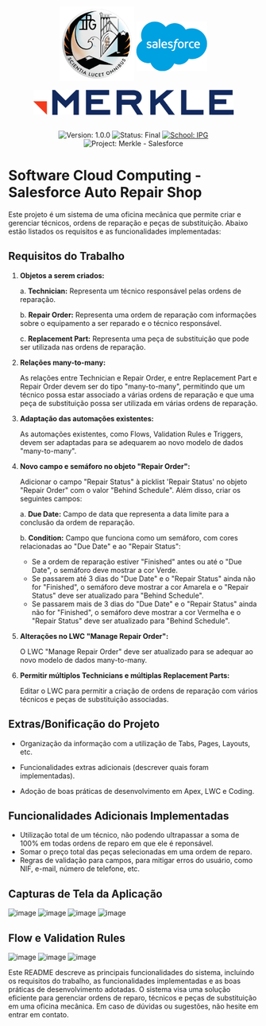 <div align="center">
  <div style="display: center; justify-content: bottom;">
    <img src="assets/logo_ipg.png" height="150" style='margin-bottom: 15px'>
      <img src="assets/logo_salesforce.png" height="100" style='margin-bottom: 35px'>
  </div> 
    
  <div align="center">
      <div style="display: center; justify-content: bottom;">
        <img src="assets/logo_merkle.png" height="50" style='margin-bottom: 15px'> 
  </p> 
  </div> 

  ![Version: 1.0.0](https://img.shields.io/badge/%20Version%20-1.0.0-%2304304E?style=flat&labelColor=f23a1d)
  ![Status: Final](https://img.shields.io/badge/%20Status%20-Final%20-%2304304E?style=flat&labelColor=f23a1d)
  [![School: IPG](https://img.shields.io/badge/%20School%20-IPG%20Guarda%20-%2304304E?style=flat&labelColor=f23a1d)](https://politecnicoguarda.pt/sobrenos/as-escolas/estg/)
  ![Project: Merkle - Salesforce](https://img.shields.io/badge/%20Project%20-Merkle%20/%20Salesforce-%2304304E?style=flat&labelColor=f23a1d)

  </div>
</div>

# **Software Cloud Computing - Salesforce Auto Repair Shop**

Este projeto é um sistema de uma oficina mecânica que permite criar e gerenciar técnicos, ordens de reparação e peças de substituição. Abaixo estão listados os requisitos e as funcionalidades implementadas:

## Requisitos do Trabalho

1. **Objetos a serem criados:**

   a. **Technician:** Representa um técnico responsável pelas ordens de reparação.
   
   b. **Repair Order:** Representa uma ordem de reparação com informações sobre o equipamento a ser reparado e o técnico responsável.
   
   c. **Replacement Part:** Representa uma peça de substituição que pode ser utilizada nas ordens de reparação.

2. **Relações many-to-many:**

   As relações entre Technician e Repair Order, e entre Replacement Part e Repair Order devem ser do tipo "many-to-many", permitindo que um técnico possa estar associado a várias ordens de reparação e que uma peça de substituição possa ser utilizada em várias ordens de reparação.

3. **Adaptação das automações existentes:**

   As automações existentes, como Flows, Validation Rules e Triggers, devem ser adaptadas para se adequarem ao novo modelo de dados "many-to-many".

4. **Novo campo e semáforo no objeto "Repair Order":**

   Adicionar o campo "Repair Status" à picklist 'Repair Status' no objeto "Repair Order" com o valor "Behind Schedule". Além disso, criar os seguintes campos:
   
   a. **Due Date:** Campo de data que representa a data limite para a conclusão da ordem de reparação.
   
   b. **Condition:** Campo que funciona como um semáforo, com cores relacionadas ao "Due Date" e ao "Repair Status":
      - Se a ordem de reparação estiver "Finished" antes ou até o "Due Date", o semáforo deve mostrar a cor Verde.
      - Se passarem até 3 dias do "Due Date" e o "Repair Status" ainda não for "Finished", o semáforo deve mostrar a cor Amarela e o "Repair Status" deve ser atualizado para "Behind Schedule".
      - Se passarem mais de 3 dias do "Due Date" e o "Repair Status" ainda não for "Finished", o semáforo deve mostrar a cor Vermelha e o "Repair Status" deve ser atualizado para "Behind Schedule".

5. **Alterações no LWC "Manage Repair Order":**

   O LWC "Manage Repair Order" deve ser atualizado para se adequar ao novo modelo de dados many-to-many.

6. **Permitir múltiplos Technicians e múltiplas Replacement Parts:**

   Editar o LWC para permitir a criação de ordens de reparação com vários técnicos e peças de substituição associadas.

## Extras/Bonificação do Projeto

- Organização da informação com a utilização de Tabs, Pages, Layouts, etc.

- Funcionalidades extras adicionais (descrever quais foram implementadas).

- Adoção de boas práticas de desenvolvimento em Apex, LWC e Coding.

## Funcionalidades Adicionais Implementadas
- Utilização total de um técnico, não podendo ultrapassar a soma de 100% em todas ordens de reparo em que ele é reponsável.
- Somar o preço total das peças selecionadas em uma ordem de reparo.
- Regras de validação para campos, para mitigar erros do usuário, como NIF, e-mail, número de telefone, etc.

## Capturas de Tela da Aplicação
![image](https://github.com/Lucas-Godoi/Salesforce_AutoRepairShop/assets/66628114/e4bab7e2-23ff-4464-8f80-f20075e717b4)
![image](https://github.com/Lucas-Godoi/Salesforce_AutoRepairShop/assets/66628114/76c72340-e538-49a9-95d3-887146425eb6)
![image](https://github.com/Lucas-Godoi/Salesforce_AutoRepairShop/assets/66628114/5c29371c-cb1f-458c-bd78-054c7935c7e3)
![image](https://github.com/Lucas-Godoi/Salesforce_AutoRepairShop/assets/66628114/402292ed-9f45-4071-9179-dd9824b31889)

## Flow e Validation Rules
![image](https://github.com/Lucas-Godoi/Salesforce_AutoRepairShop/assets/66628114/01d6c557-c8f4-4d68-94de-a88cb462ba08)
![image](https://github.com/Lucas-Godoi/Salesforce_AutoRepairShop/assets/66628114/d3e0815e-38e1-4cf4-9111-cd9481b8a817)
![image](https://github.com/Lucas-Godoi/Salesforce_AutoRepairShop/assets/66628114/b841184f-51b5-41a1-9255-ec1cb3c911e8)


Este README descreve as principais funcionalidades do sistema, incluindo os requisitos do trabalho, as funcionalidades implementadas e as boas práticas de desenvolvimento adotadas. O sistema visa uma solução eficiente para gerenciar ordens de reparo, técnicos e peças de substituição em uma oficina mecânica. Em caso de dúvidas ou sugestões, não hesite em entrar em contato.
